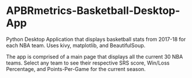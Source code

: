 # APBRmetrics-Basketball-Desktop-App
Python Desktop Application that displays basketball stats from 2017-18 for each NBA team. Uses kivy, matplotlib, and BeautifulSoup.

The app is comprised of a main page that displays all the current 30 NBA teams. Select any team to see their respective SRS score, Win/Loss Percentage, and Points-Per-Game for the current season.
